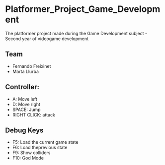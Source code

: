 # Platformer_Project_Game_Development
The platformer project made during the Game Development subject - Second year of videogame development

## Team
- Fernando Freixinet
- Marta Llurba

## Controller:
- A: Move left
- D: Move right
- SPACE: Jump
- RIGHT CLICK: attack

## Debug Keys
- F5: Load the current game state
- F6: Load theprevious state
- F9: Show colliders
- F10: God Mode
